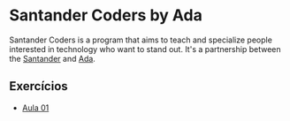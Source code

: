# Santander Coders by Ada

Santander Coders is a program that aims to teach and specialize people interested in technology who want to stand out. It's a partnership between the [Santander](https://www.santander.com.br/) and [Ada](https://ada.tech/).

## Exercícios

- [Aula 01](./aula01/)
